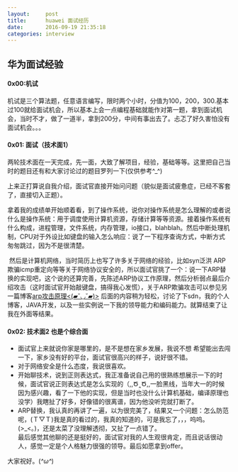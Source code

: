 ```yaml
---
layout:     post
title:      huawei 面试经历
date:       2016-09-19 21:35:18
categories: interview
---
```



## 华为面试经验

#### 0x00:机试

​	机试是三个算法题，任意语言编写，限时两个小时，分值为100，200，300.基本过100就给面试机会，所以基本上会一点编程基础就能作对第一题，拿到面试机会，当时不才，做了一道半，拿到200分，中间有事出去了。忐忑了好久害怕没有面试机会。。。

#### 0x01: 面试（技术面1）

​	两轮技术面在一天完成，先一面，大致了解项目，经验，基础等等。这里把自己当时的题目还有和大家讨论过的题目罗列一下(仅供参考^_^)

​	上来正打算说自我介绍，面试官直接开始问问题（貌似是面试疲惫症，已经不客套了，直接切入正题）。

拿着我的成绩单开始顺着看，到了操作系统，说你对操作系统是怎么理解的或者说什么是操作系统：用于调度使用计算机资源，存储计算等等资源。接着操作系统有什么构成，进程管理，文件系统，内存管理，io接口，blahblah。然后中断处理机制，CPU对于外设比如键盘的输入怎么响应：说了一下程序查询方式，中断方式匆匆跳过，因为不是很清楚。

​	然后是计算机网络，当时简历上也写了许多关于网络的经验，比如syn泛洪 ARP欺骗icmp重定向等等关于网络协议安全的，所以面试官挑了一个：说一下ARP替换的实现吧，这个说的还算完善，先陈述ARP协议工作原理，然后分析弱点最后介绍攻击（这时面试官开始敲键盘，搞得我心发慌），关于ARP欺骗攻击可以参见另一篇博客[arp攻击原理<(▰˘◡˘▰)>](http://shadow625.github.io/2016/04/03/network-arpspoofing/)  后面的内容稍为轻松，讨论了下sdn，我的个人博客，JAVA开发，以及一些实例说一下我的领导能力和编码能力。就算结束了让我在外面等结果。

#### 0x02: 技术面2 也是个综合面   

* 面试官上来就说你家是哪里的，是不是想在家乡发展，我说不想 希望能出去闯一下，家乡没有好的平台，面试官很高兴的样子，说好很不错。
* 对于网络安全是什么态度，我说很喜欢。
* 开始聊技术，说到正则表达式，我正准备说自己用的很熟练想展示一下的时候，面试官说正则表达式是怎么实现的（,,Ծ‸Ծ,,一脸黑线，当年大一的时候因为感兴趣，看了一下他的实现，但是当时也没什么计算机基础，编译原理也没学）我瞎扯了好多，好像错的很离谱，因为他没听完就打断了。
* ARP替换，我认真的再讲了一遍，以为很完美了，结果又一个问题：怎么防范呢，(Ｔ▽Ｔ)我是真的看过的，我真的知道的，可是我忘了，，，呜呜。(>_<｡)，还是太菜了没理解透彻，又扯了一点错了。  
最后感觉其他聊的还是挺好的，面试官对我的人生观很肯定，而且说话很动人，感觉一定是个人格魅力很强的领导。最后如愿拿到offer。

大家祝好。(*^ω^*)